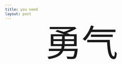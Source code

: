 ```yaml
---
title: you need
layout: post
---
```


<span style="display:block;text-align:center;font-size:120px;line-height:120px;">勇气</span>
